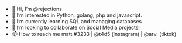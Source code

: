 - 👋 Hi, I’m @rejections
- 👀 I’m interested in Python, golang, php and javascript.
- 🌱 I’m currently learning SQL and managing databases
- 💞️ I’m looking to collaborate on Social Media projects!
- 📫 How to reach me matt.#3233 | @t4d5 (instagram) | @arv. (tiktok)
<!---
rejections/rejections is a ✨ special ✨ repository because its `README.md` (this file) appears on your GitHub profile.
You can click the Preview link to take a look at your changes.
--->
